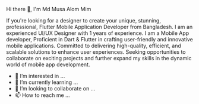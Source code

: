Hi there 👋,
I'm Md Musa Alom Mim


 If you're looking for a designer to create your unique, stunning, professional, Flutter Mobile Application Developer from Bangladesh. I am an experienced UI/UX Designer with 1 years of experience. I am a Mobile App developer, Proficient in Dart & Flutter in crafting user-friendly and innovative mobile applications. Committed to delivering high-quality, efficient, and scalable solutions to enhance user experiences. Seeking opportunities to collaborate on exciting projects and further expand my skills in the dynamic world of mobile app development.
- 👀 I’m interested in ...
- 🌱 I’m currently learning ...
- 💞️ I’m looking to collaborate on ...
- 📫 How to reach me ...

<!---
musaMMS/musaMMS is a ✨ special ✨ repository because its `README.md` (this file) appears on your GitHub profile.
You can click the Preview link to take a look at your changes.
--->
